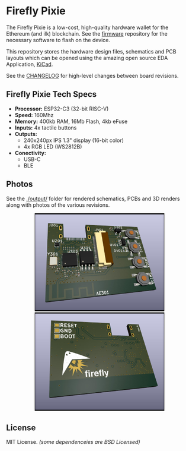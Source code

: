 Firefly Pixie
=============

The Firefly Pixie is a low-cost, high-quality hardware wallet
for the Ethereum (and ilk) blockchain. See the
[firmware](https://github.com/firefly/pixie-firmware) repository
for the necessary software to flash on the device.

This repository stores the hardware design files, schematics and
PCB layouts which can be opened using the amazing open source
EDA Application, [KiCad](https://www.kicad.org).

See the [CHANGELOG](./changelog.md) for high-level changes
between board revisions.


Firefly Pixie Tech Specs
------------------------

- **Processor:** ESP32-C3 (32-bit RISC-V)
- **Speed:** 160Mhz
- **Memory:** 400kb RAM, 16Mb Flash, 4kb eFuse
- **Inputs:** 4x tactile buttons
- **Outputs:**
  - 240x240px IPS 1.3" display (16-bit color)
  - 4x RGB LED (WS2812B)
- **Conectivity:**
  - USB-C
  - BLE


Photos
-----------

See the [./output/](output) folder for rendered schematics, PCBs
and 3D renders along with photos of the various revisions.

<p align="center">
  <img src="./output/pixie-rev-4-front.jpg" width="350" title="Front of Firefly Pixie">
  <img src="./output/pixie-rev-4-back.jpg" width="350" alt="Back of Firefly Pixie">
</p>


License
-------

MIT License. *(some dependenceies are BSD Licensed)*
